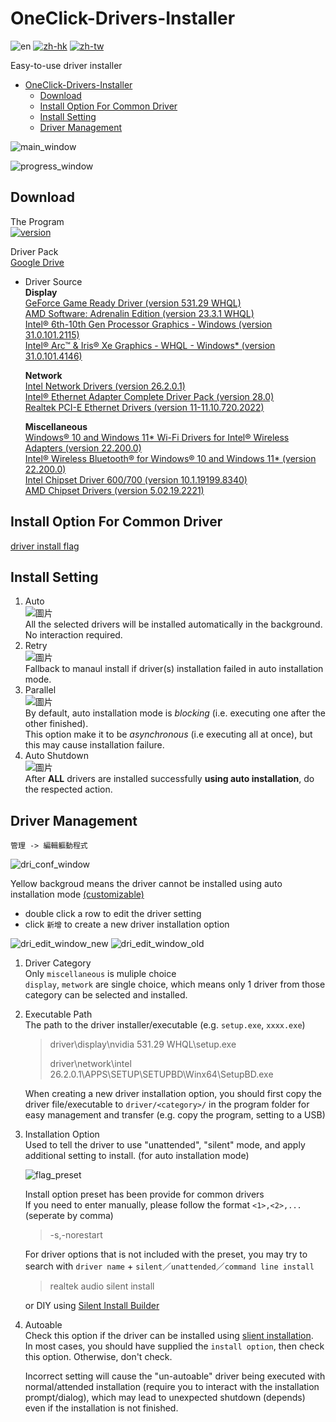 # OneClick-Drivers-Installer

![en](https://img.shields.io/badge/README-en-inactive.svg)
[![zh-hk](https://img.shields.io/badge/README-zh--hk-green.svg)](https://github.com/SuperDumbTM/OneClick-Drivers-Installer/blob/main/docs/README-zh_hk.md)
[![zh-tw](https://img.shields.io/badge/README-zh--tw-yellow.svg)](https://github.com/SuperDumbTM/OneClick-Drivers-Installer/blob/main/docs/README-zh_tw.md)

Easy-to-use driver installer

- [OneClick-Drivers-Installer](#oneclick-drivers-installer)
  - [Download](#download)
  - [Install Option For Common Driver](#install-option-for-common-driver)
  - [Install Setting](#install-setting)
  - [Driver Management](#driver-management)

![main_window](https://github.com/SuperDumbTM/OneClick-Drivers-Installer/assets/71750702/f9cab92f-2379-4899-994b-fd0e1e453c71)

![progress_window](https://user-images.githubusercontent.com/71750702/226849659-71b77b32-eefb-4649-9865-74050818e249.png)

## Download
The Program<br>
[![version](https://img.shields.io/badge/version-0.5.2-blue)](https://github.com/SuperDumbTM/OneClick-Drivers-Installer/releases/tag/v0.5.2)

Driver Pack<br>
[Google Drive](https://drive.google.com/drive/folders/1VqND0o75oBR80Ft2IK8WjTTbXaezmajw?usp=sharing)

- Driver Source<br>
    **Display**<br>
    [GeForce Game Ready Driver (version 531.29 WHQL)](https://www.nvidia.com.tw/download/driverResults.aspx/200222/tw)<br>
    [AMD Software: Adrenalin Edition (version 23.3.1 WHQL)](https://www.amd.com/en/support/graphics/amd-radeon-rx-7000-series/amd-radeon-rx-7900-series/amd-radeon-rx-7900xtx)<br>
    [Intel® 6th-10th Gen Processor Graphics - Windows (version 31.0.101.2115)](https://www.intel.com/content/www/us/en/download/762755/intel-6th-10th-gen-processor-graphics-windows.html)<br>
    [Intel® Arc™ & Iris® Xe Graphics - WHQL - Windows* (version 31.0.101.4146)](https://www.intel.com/content/www/us/en/download/726609/intel-arc-iris-xe-graphics-whql-windows.html)

    **Network**<br>
    [Intel Network Drivers (version 26.2.0.1)](https://tw.msi.com/Motherboard/MAG-Z590-TOMAHAWK-WIFI/support#driver)<br>
    [Intel® Ethernet Adapter Complete Driver Pack (version 28.0)](https://www.intel.com/content/www/us/en/download/15084/intel-ethernet-adapter-complete-driver-pack.html)<br>
    [Realtek PCI-E Ethernet Drivers (version 11-11.10.720.2022)](https://tw.msi.com/Motherboard/MAG-B760-TOMAHAWK-WIFI-DDR4/support#driver)

    **Miscellaneous**<br>
    [Windows® 10 and Windows 11* Wi-Fi Drivers for Intel® Wireless Adapters (version 22.200.0)](https://www.intel.com/content/www/us/en/download/19351/windows-10-and-windows-11-wi-fi-drivers-for-intel-wireless-adapters.html)<br>
    [Intel® Wireless Bluetooth® for Windows® 10 and Windows 11*  (version 22.200.0)](https://www.intel.com/content/www/us/en/download/18649/intel-wireless-bluetooth-for-windows-10-and-windows-11.html)<br>
    [Intel Chipset Driver 600/700 (version 10.1.19199.8340)](https://tw.msi.com/Motherboard/MAG-B660-TOMAHAWK-WIFI-DDR4/support#driver)<br>
    [AMD Chipset Drivers (version 5.02.19.2221)](https://www.amd.com/en/support/chipsets/amd-socket-am4/b550)

## Install Option For Common Driver
[driver install flag](https://github.com/SuperDumbTM/OneClick-Drivers-Installer/tree/main/docs/driver%20install%20flag)

## Install Setting
1. Auto<br>
    ![圖片](https://user-images.githubusercontent.com/71750702/226850047-1d67eebd-2a97-414f-a44a-e7aa05f6980c.png)<br>
    All the selected drivers will be installed automatically in the background. No interaction required.
2. Retry<br>
    ![圖片](https://user-images.githubusercontent.com/71750702/226852116-544d01ce-919d-4a37-b463-e33ceaa60a82.png)<br>
    Fallback to manaul install if driver(s) installation failed in auto installation mode.
3. Parallel<br>
    ![圖片](https://user-images.githubusercontent.com/71750702/226852351-3e44838b-ad04-48fb-b786-5bff2736daa0.png)<br>
    By default, auto installation mode is *blocking* (i.e. executing one after the other finished).<br>
    This option make it to be *asynchronous* (i.e executing all at once), but this may cause installation failure.
4. Auto Shutdown<br>
    ![圖片](https://user-images.githubusercontent.com/71750702/226853670-8ce5c33e-b84c-4284-a466-d0ea7ddc718a.png)<br>
    After **ALL** drivers are installed successfully **using auto installation**, do the respected action.
    
## Driver Management
`管理 -> 編輯軀動程式`

![dri_conf_window](https://user-images.githubusercontent.com/71750702/226865796-6f39f684-18fb-4302-a7f3-c44fb9ac0c46.png)

Yellow backgroud means the driver cannot be installed using auto installation mode [(customizable)](#autoable-descr)

- double click a row to edit the driver setting
- click `新增` to create a new driver installation option

![dri_edit_window_new](https://user-images.githubusercontent.com/71750702/226859055-33cb78ed-ca79-4361-8be9-00fa35d8b2db.png)
![dri_edit_window_old](https://user-images.githubusercontent.com/71750702/226878600-0051f092-97b1-468c-adb3-2bc856253b7b.png)


1. Driver Category<br>
    Only `miscellaneous` is muliple choice<br>
    `display`, `metwork` are single choice, which means only 1 driver from those category can be selected and installed.
2. Executable Path<br>
    The path to the driver installer/executable (e.g. `setup.exe`, `xxxx.exe`)
    > driver\display\nvidia 531.29 WHQL\setup.exe
    >
    > driver\network\intel 26.2.0.1\APPS\SETUP\SETUPBD\Winx64\SetupBD.exe

    When creating a new driver installation option, you should first copy the driver file/executable to `driver/<category>/` in the program folder for easy management and transfer (e.g. copy the program, setting to a USB)
3. Installation Option<br>
    Used to tell the driver to use "unattended", "silent" mode, and apply additional setting to install. (for auto installation mode)
    
    ![flag_preset](https://user-images.githubusercontent.com/71750702/226869519-0a1b2680-791b-473a-928f-726925fc0df1.png)
    
    Install option preset has been provide for common drivers<br>
    If you need to enter manually, please follow the format `<1>,<2>,...` (seperate by comma)
    > -s,-norestart
    
    For driver options that is not included with the preset, you may try to search with `driver name` + `silent`／`unattended`／`command line install`
    > realtek audio silent install
    
    or DIY using [Silent Install Builder](https://www.silentinstall.org/)
4. <a name="autoable-descr">Autoable</a><br>
    Check this option if the driver can be installed using [slient installation](https://www.makeuseof.com/windows-silent-installation-explained/).<br>
    In most cases, you should have supplied the `install option`, then check this option. Otherwise, don't check. 
    
    Incorrect setting will cause the "un-autoable" driver being executed with normal/attended installation (require you to interact with the installation prompt/dialog), which may lead to unexpected shutdown (depends) even if the installation is not finished.
    
